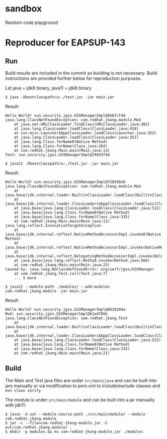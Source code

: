 # sandbox
Random code playground

# Reproducer for EAPSUP-143


## Run 

Build results are included in the commit so building is not necessary. Build instructions are provided further below for reproduction purposes.

Let java = jdk8 binary, java11 = jdk8 binary

```
$ java -Xbootclasspath/a:./test.jar -jar main.jar
```

Result:

```
Hello World! sun.security.jgss.GSSManagerImpl@4b67cf4d
java.lang.ClassNotFoundException: com.redhat.jkang.module.Mod
	at java.net.URLClassLoader.findClass(URLClassLoader.java:382)
	at java.lang.ClassLoader.loadClass(ClassLoader.java:418)
	at sun.misc.Launcher$AppClassLoader.loadClass(Launcher.java:352)
	at java.lang.ClassLoader.loadClass(ClassLoader.java:351)
	at java.lang.Class.forName0(Native Method)
	at java.lang.Class.forName(Class.java:264)
	at com.redhat.jkang.Main.main(Main.java:13)
Test: sun.security.jgss.GSSManagerImpl@29453f44
```

```
$ java11 -Xbootclasspath/a:./test.jar -jar main.jar
```

Result:

```
Hello World! sun.security.jgss.GSSManagerImpl@728938a9
java.lang.ClassNotFoundException: com.redhat.jkang.module.Mod
	at java.base/jdk.internal.loader.BuiltinClassLoader.loadClass(BuiltinClassLoader.java:581)
	at java.base/jdk.internal.loader.ClassLoaders$AppClassLoader.loadClass(ClassLoaders.java:178)
	at java.base/java.lang.ClassLoader.loadClass(ClassLoader.java:522)
	at java.base/java.lang.Class.forName0(Native Method)
	at java.base/java.lang.Class.forName(Class.java:315)
	at com.redhat.jkang.Main.main(Main.java:13)
java.lang.reflect.InvocationTargetException
	at java.base/jdk.internal.reflect.NativeMethodAccessorImpl.invoke0(Native Method)
	at java.base/jdk.internal.reflect.NativeMethodAccessorImpl.invoke(NativeMethodAccessorImpl.java:62)
	at java.base/jdk.internal.reflect.DelegatingMethodAccessorImpl.invoke(DelegatingMethodAccessorImpl.java:43)
	at java.base/java.lang.reflect.Method.invoke(Method.java:566)
	at com.redhat.jkang.Main.main(Main.java:23)
Caused by: java.lang.NoClassDefFoundError: org/ietf/jgss/GSSManager
	at com.redhat.jkang.Test.call(Test.java:7)
	... 5 more
```

```
$ java11 --module-path ./modules/ --add-modules com.redhat.jkang.module -jar main.jar
```

Result:

```
Hello World! sun.security.jgss.GSSManagerImpl@4629104a
Mod: sun.security.jgss.GSSManagerImpl@61e4705b
java.lang.ClassNotFoundException: com.redhat.jkang.Test
	at java.base/jdk.internal.loader.BuiltinClassLoader.loadClass(BuiltinClassLoader.java:581)
	at java.base/jdk.internal.loader.ClassLoaders$AppClassLoader.loadClass(ClassLoaders.java:178)
	at java.base/java.lang.ClassLoader.loadClass(ClassLoader.java:522)
	at java.base/java.lang.Class.forName0(Native Method)
	at java.base/java.lang.Class.forName(Class.java:315)
	at com.redhat.jkang.Main.main(Main.java:21)
```

## Build

The Main and Test java files are under `src/main/java` and can be built into jars manually or via modification to pom.xml to include/exclude classes and `mvn clean verify`

The module is under `src/main/module` and can be built into a jar manually with jdk11:

```
$ javac -d out --module-source-path ./src/main/module/ --module com.redhat.jkang.module
$ jar -c --file=com-redhat-jkang-module.jar -C out/com.redhat.jkang.module/ .
$ mkdir -p modules && mv com-redhat-jkang-module.jar ./modules
```
